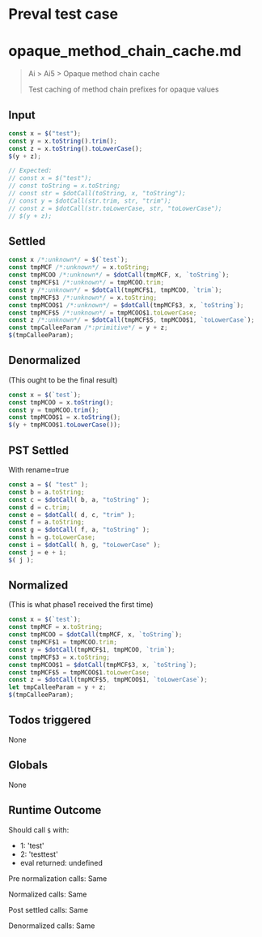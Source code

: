 # Preval test case

# opaque_method_chain_cache.md

> Ai > Ai5 > Opaque method chain cache
>
> Test caching of method chain prefixes for opaque values

## Input

`````js filename=intro
const x = $("test");
const y = x.toString().trim();
const z = x.toString().toLowerCase();
$(y + z);

// Expected:
// const x = $("test");
// const toString = x.toString;
// const str = $dotCall(toString, x, "toString");
// const y = $dotCall(str.trim, str, "trim");
// const z = $dotCall(str.toLowerCase, str, "toLowerCase");
// $(y + z);
`````


## Settled


`````js filename=intro
const x /*:unknown*/ = $(`test`);
const tmpMCF /*:unknown*/ = x.toString;
const tmpMCOO /*:unknown*/ = $dotCall(tmpMCF, x, `toString`);
const tmpMCF$1 /*:unknown*/ = tmpMCOO.trim;
const y /*:unknown*/ = $dotCall(tmpMCF$1, tmpMCOO, `trim`);
const tmpMCF$3 /*:unknown*/ = x.toString;
const tmpMCOO$1 /*:unknown*/ = $dotCall(tmpMCF$3, x, `toString`);
const tmpMCF$5 /*:unknown*/ = tmpMCOO$1.toLowerCase;
const z /*:unknown*/ = $dotCall(tmpMCF$5, tmpMCOO$1, `toLowerCase`);
const tmpCalleeParam /*:primitive*/ = y + z;
$(tmpCalleeParam);
`````


## Denormalized
(This ought to be the final result)

`````js filename=intro
const x = $(`test`);
const tmpMCOO = x.toString();
const y = tmpMCOO.trim();
const tmpMCOO$1 = x.toString();
$(y + tmpMCOO$1.toLowerCase());
`````


## PST Settled
With rename=true

`````js filename=intro
const a = $( "test" );
const b = a.toString;
const c = $dotCall( b, a, "toString" );
const d = c.trim;
const e = $dotCall( d, c, "trim" );
const f = a.toString;
const g = $dotCall( f, a, "toString" );
const h = g.toLowerCase;
const i = $dotCall( h, g, "toLowerCase" );
const j = e + i;
$( j );
`````


## Normalized
(This is what phase1 received the first time)

`````js filename=intro
const x = $(`test`);
const tmpMCF = x.toString;
const tmpMCOO = $dotCall(tmpMCF, x, `toString`);
const tmpMCF$1 = tmpMCOO.trim;
const y = $dotCall(tmpMCF$1, tmpMCOO, `trim`);
const tmpMCF$3 = x.toString;
const tmpMCOO$1 = $dotCall(tmpMCF$3, x, `toString`);
const tmpMCF$5 = tmpMCOO$1.toLowerCase;
const z = $dotCall(tmpMCF$5, tmpMCOO$1, `toLowerCase`);
let tmpCalleeParam = y + z;
$(tmpCalleeParam);
`````


## Todos triggered


None


## Globals


None


## Runtime Outcome


Should call `$` with:
 - 1: 'test'
 - 2: 'testtest'
 - eval returned: undefined

Pre normalization calls: Same

Normalized calls: Same

Post settled calls: Same

Denormalized calls: Same
